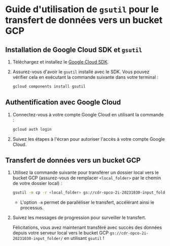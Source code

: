 # Guide d'utilisation de `gsutil` pour le transfert de données vers un bucket GCP

## Installation de Google Cloud SDK et `gsutil`

1. Téléchargez et installez le [Google Cloud SDK](https://cloud.google.com/sdk/docs/install).

2. Assurez-vous d'avoir le `gsutil` installé avec le SDK. Vous pouvez vérifier cela en exécutant la commande suivante dans votre terminal :
    ```bash
    gcloud components install gsutil
    ```

## Authentification avec Google Cloud

1. Connectez-vous à votre compte Google Cloud en utilisant la commande :
    ```bash
    gcloud auth login
    ```

2. Suivez les étapes à l'écran pour autoriser l'accès à votre compte Google Cloud.

## Transfert de données vers un bucket GCP

1. Utilisez la commande suivante pour transférer un dossier local vers le bucket GCP (assurez-vous de remplacer `<local_folder>` par le chemin de votre dossier local) :
    ```bash
    gsutil -m cp -r <local_folder> gs://cdr-opco-2i-20231030-input_folder/
    ```
   - L'option `-m` permet de paralléliser le transfert, accélérant ainsi le processus.

2. Suivez les messages de progression pour surveiller le transfert.

   Félicitations, vous avez maintenant transféré avec succès des données depuis votre serveur local vers le bucket GCP `gs://cdr-opco-2i-20231030-input_folder/` en utilisant `gsutil` !
